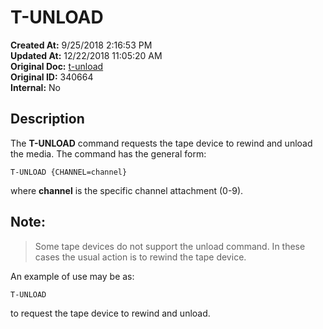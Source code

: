 # T-UNLOAD

**Created At:** 9/25/2018 2:16:53 PM  
**Updated At:** 12/22/2018 11:05:20 AM  
**Original Doc:** [t-unload](https://docs.jbase.com/49399-tape/t-unload)  
**Original ID:** 340664  
**Internal:** No  


## Description 

The **T-UNLOAD** command requests the tape device to rewind and unload the media. The command has the general form:

```
T-UNLOAD {CHANNEL=channel}
```

where **channel** is the specific channel attachment (0-9).

## 


## Note: 


> Some tape devices do not support the unload command. In these cases the usual action is to rewind the tape device.




An example of use may be as:

```
T-UNLOAD
```

to request the tape device to rewind and unload.

  
<PageFooter />
